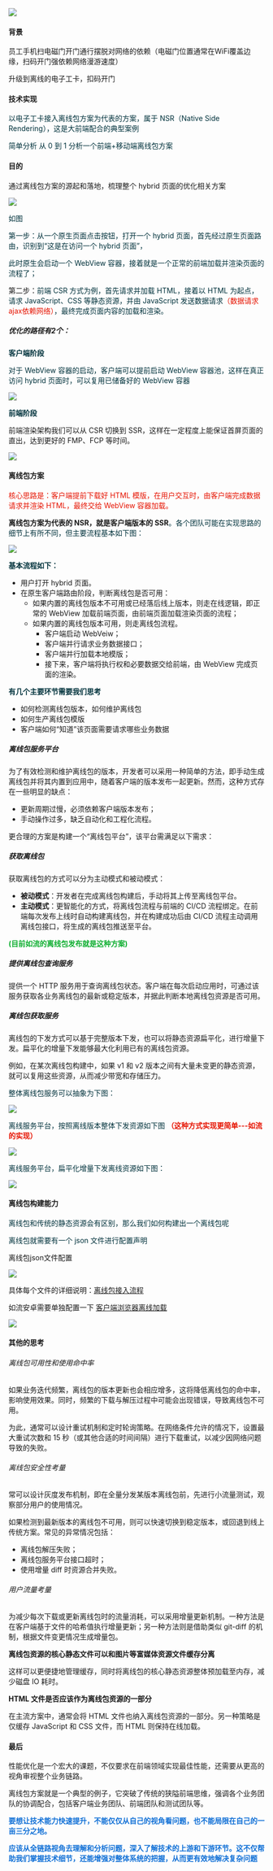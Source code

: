 ![](https://cdn.nlark.com/yuque/0/2024/png/207857/1730445308326-fc0500b6-a364-4578-8511-36be4440c55a.png)

#### 背景
员工手机扫电磁门开门通行摆脱对网络的依赖（电磁门位置通常在WiFi覆盖边缘，扫码开门强依赖网络漫游速度）

升级到离线的电子工卡，扣码开门

#### 技术实现
<font style="color:rgb(0, 50, 60);">以电子工卡接入离线包方案为代表的方案，属于 NSR（Native Side Rendering），这是大前端配合的典型案例</font>

<font style="color:rgb(0, 50, 60);">简单分析 从 0 到 1 分析一个前端+移动端离线包方案</font>

#### 目的
通过离线包方案的源起和落地，梳理整个 hybrid 页面的优化相关方案

![](https://cdn.nlark.com/yuque/0/2024/png/207857/1730445327713-cfb18da4-c21e-4a12-9c00-1afc523c8d13.png)

<font style="color:rgb(0, 50, 60);">如图</font>

<font style="color:rgb(0, 50, 60);">第一步：从一个原生页面点击按钮，打开一个 hybrid 页面，首先经过原生页面路由，识别到“这是在访问一个 hybrid 页面”，</font>

<font style="color:rgb(0, 50, 60);">此时原生会启动一个 WebView 容器，接着就是一个正常的前端加载并渲染页面的流程了；</font>

第二步：<font style="color:rgb(0, 50, 60);">前端 CSR 方式为例，首先请求并加载 HTML，接着以 HTML 为起点，请求 JavaScript、CSS 等静态资源，并由 JavaScript 发送数据请求</font><font style="color:#e61300;">（数据请求ajax依赖网络）</font><font style="color:rgb(0, 50, 60);">，最终完成页面内容的加载和渲染。</font>

##### 优化的路径有2个：
**<font style="color:rgb(0, 50, 60);">客户端阶段</font>**

<font style="color:rgb(0, 50, 60);">对于 WebView 容器的启动，客户端可以提前启动 WebView 容器池，这样在真正访问 hybrid 页面时，可以复用已储备好的 WebView 容器</font>

![](https://cdn.nlark.com/yuque/0/2024/png/207857/1730445342956-9923f370-0e8a-45f6-aff2-c80b5b350259.png)

**<font style="color:rgb(0, 50, 60);">前端阶段</font>**

前端渲染架构我们可以从 CSR 切换到 SSR，这样在一定程度上能保证首屏页面的直出，达到更好的 FMP、FCP 等时间。

![](https://cdn.nlark.com/yuque/0/2024/png/207857/1730445360618-7746b7b0-fa1b-4598-8f68-6416a448d3fc.png)

#### 离线包方案
<font style="color:#e61300;">核心思路是：客户端提前下载好 HTML 模版，在用户交互时，由客户端完成数据请求并渲染 HTML，最终交给 WebView 容器加载。</font>

**离线包方案为代表的 NSR，就是客户端版本的 SSR**<font style="color:rgb(0, 50, 60);">。各个团队可能在实现思路的细节上有所不同，但主要流程基本如下图：</font>

![](https://cdn.nlark.com/yuque/0/2024/png/207857/1730445373837-73dc1791-91d1-4feb-98f8-16069790917c.png)

**<font style="color:rgb(0, 50, 60);">基本流程如下：</font>**

+ 用户打开 hybrid 页面。
+ 在原生客户端路由阶段，判断离线包是否可用：
    - 如果内置的离线包版本不可用或已经落后线上版本，则走在线逻辑，即正常的 WebView 加载前端页面，由前端页面加载渲染页面的流程；
    - 如果内置的离线包版本可用，则走离线包流程。
        * 客户端启动 WebVeiw；
        * 客户端并行请求业务数据接口；
        * 客户端并行加载本地模版；
        * 接下来，客户端将执行权和必要数据交给前端，由 WebView 完成页面的渲染。

**<font style="color:rgb(0, 50, 60);">有几个主要环节需要我们思考</font>**

+ 如何检测离线包版本，如何维护离线包
+ 如何生产离线包模版
+ 客户端如何“知道”该页面需要请求哪些业务数据

##### 离线包服务平台
为了有效检测和维护离线包的版本，开发者可以采用一种简单的方法，即手动生成离线包并将其内置到应用中，随着客户端的版本发布一起更新。然而，这种方式存在一些明显的缺点：

+ 更新周期过慢，必须依赖客户端版本发布；
+ 手动操作过多，缺乏自动化和工程化流程。

更合理的方案是构建一个“离线包平台”，该平台需满足以下需求：

##### **获取离线包**
获取离线包的方式可以分为主动模式和被动模式：

+ **被动模式**：开发者在完成离线包构建后，手动将其上传至离线包平台。
+ **主动模式**：更智能化的方式，将离线包流程与前端的 CI/CD 流程绑定。在前端每次发布上线时自动构建离线包，并在构建成功后由 CI/CD 流程主动调用离线包接口，将生成的离线包推送至平台。

**<font style="color:#0dae2f;">(目前如流的离线包发布就是这种方案)</font>**

##### **提供离线包查询服务**
提供一个 HTTP 服务用于查询离线包状态。客户端在每次启动应用时，可通过该服务获取各业务离线包的最新或稳定版本，并据此判断本地离线包资源是否可用。

##### **离线包获取服务**
离线包的下发方式可以基于完整版本下发，也可以将静态资源扁平化，进行增量下发。扁平化的增量下发能够最大化利用已有的离线包资源。

例如，在某次离线包构建中，如果 v1 和 v2 版本之间有大量未变更的静态资源，就可以复用这些资源，从而减少带宽和存储压力。

<font style="color:rgb(0, 50, 60);">整体离线包服务可以抽象为下图：</font>

![](https://cdn.nlark.com/yuque/0/2024/png/207857/1730445389521-463725fe-842d-45f0-be14-bce55da72cb0.png)

<font style="color:rgb(0, 50, 60);">离线服务平台，按照离线版本整体下发资源如下图 </font>**<font style="color:#e61300;">（这种方式实现更简单---如流的实现）</font>**

![](https://cdn.nlark.com/yuque/0/2024/png/207857/1730445406901-20099157-c72d-4e61-ab92-1ab8dba38980.png)

<font style="color:rgb(0, 50, 60);">离线服务平台，扁平化增量下发离线资源如下图：</font>

![](https://cdn.nlark.com/yuque/0/2024/png/207857/1730445418551-79697c24-f2ae-4214-a791-bc98b459ddb9.png)

#### 离线包构建能力
<font style="color:rgb(0, 50, 60);">离线包和传统的静态资源会有区别，那么我们如何构建出一个离线包呢</font>

<font style="color:rgb(0, 50, 60);">离线包就需要有一个 json 文件进行配置声明</font>

离线包json文件配置

![](https://cdn.nlark.com/yuque/0/2024/png/207857/1730445434362-eb2fc363-56cc-43f3-b9bd-26405962e9dc.png)

具体每个文件的详细说明：[离线包接入流程](https://ku.baidu-int.com/knowledge/HFVrC7hq1Q/2tsPs8CtSd/8_Vgy_lLhE/rfw1du_Gdjh4ki)

如流安卓需要单独配置一下 [客户端浏览器离线加载](https://ku.baidu-int.com/knowledge/HFVrC7hq1Q/pKzJfZczuc/7J6R3-VarS/Qca-7H_3mGeBAF)

![](https://cdn.nlark.com/yuque/0/2024/png/207857/1730445495110-f36b3bde-c389-46b6-946b-a462ccc77ecf.png)

#### 其他的思考
###### 离线包可用性和使用命中率
如果业务迭代频繁，离线包的版本更新也会相应增多，这将降低离线包的命中率，影响使用效果。同时，频繁的下载与解压过程中可能会出现错误，导致离线包不可用。

为此，通常可以设计重试机制和定时轮询策略。在网络条件允许的情况下，设置最大重试次数和 15 秒（或其他合适的时间间隔）进行下载重试，以减少因网络问题导致的失败。

###### 离线包安全性考量
常可以设计灰度发布机制，即在全量分发某版本离线包前，先进行小流量测试，观察部分用户的使用情况。

如果检测到最新版本的离线包不可用，则可以快速切换到稳定版本，或回退到线上传统方案。常见的异常情况包括：

+ 离线包解压失败；
+ 离线包服务平台接口超时；
+ 使用增量 diff 时资源合并失败。

###### 用户流量考量
为减少每次下载或更新离线包时的流量消耗，可以采用增量更新机制。一种方法是在客户端基于文件的哈希值执行增量更新；另一种方法则是借助类似 git-diff 的机制，根据文件变更情况生成增量包。

**离线包资源的核心静态文件可以和图片等富媒体资源文件缓存分离**

这样可以更便捷地管理缓存，同时将离线包的核心静态资源整体预加载至内存，减少磁盘 IO 耗时。

**HTML 文件是否应该作为离线包资源的一部分**

在主流方案中，通常会将 HTML 文件也纳入离线包资源的一部分。另一种策略是仅缓存 JavaScript 和 CSS 文件，而 HTML 则保持在线加载。

#### 最后
性能优化是一个宏大的课题，不仅要求在前端领域实现最佳性能，还需要从更高的视角审视整个业务链路。

离线包方案就是一个典型的例子，它突破了传统的狭隘前端思维，强调各个业务团队的协调配合，包括客户端业务团队、前端团队和测试团队等。



**<font style="color:#0f6fd6;">要想让技术能力快速提升，不能仅仅从自己的视角看问题，也不能局限在自己的一亩三分之地。</font>**

**<font style="color:#0f6fd6;">应该从全链路视角去理解和分析问题，深入了解技术的上游和下游环节。这不仅帮助我们掌握技术细节，还能增强对整体系统的把握，从而更有效地解决复杂问题</font>**



